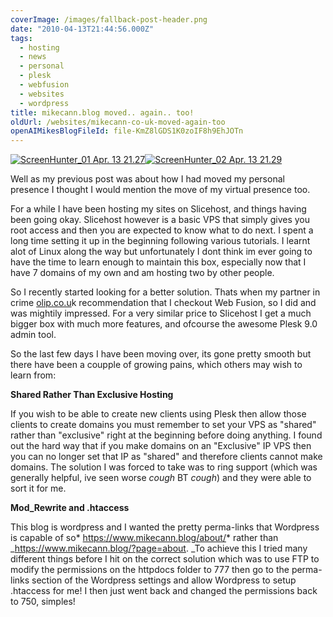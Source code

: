 ```yaml
---
coverImage: /images/fallback-post-header.png
date: "2010-04-13T21:44:56.000Z"
tags:
  - hosting
  - news
  - personal
  - plesk
  - webfusion
  - websites
  - wordpress
title: mikecann.blog moved.. again.. too!
oldUrl: /websites/mikecann-co-uk-moved-again-too
openAIMikesBlogFileId: file-KmZ8lGDS1K0zoIF8h9EhJOTn
---
```


[![](https://www.mikecann.blog/wp-content/uploads/2010/04/ScreenHunter_01-Apr.-13-21.27.jpg "ScreenHunter_01 Apr. 13 21.27")](https://www.mikecann.blog/wp-content/uploads/2010/04/ScreenHunter_01-Apr.-13-21.27.jpg)[![](https://www.mikecann.blog/wp-content/uploads/2010/04/ScreenHunter_02-Apr.-13-21.29.jpg "ScreenHunter_02 Apr. 13 21.29")](https://www.mikecann.blog/wp-content/uploads/2010/04/ScreenHunter_02-Apr.-13-21.29.jpg)

Well as my previous post was about how I had moved my personal presence I thought I would mention the move of my virtual presence too.

<!-- more -->

For a while I have been hosting my sites on Slicehost, and things having been going okay. Slicehost however is a basic VPS that simply gives you root access and then you are expected to know what to do next. I spent a long time setting it up in the beginning following various tutorials. I learnt alot of Linux along the way but unfortunately I dont think im ever going to have the time to learn enough to maintain this box, especially now that I have 7 domains of my own and am hosting two by other people.

So I recently started looking for a better solution. Thats when my partner in crime [olip.co.u](https://olip.co.uk)k recommendation that I checkout Web Fusion, so I did and was mightily impressed. For a very similar price to Slicehost I get a much bigger box with much more features, and ofcourse the awesome Plesk 9.0 admin tool.

So the last few days I have been moving over, its gone pretty smooth but there have been a coupple of growing pains, which others may wish to learn from:

**Shared Rather Than Exclusive Hosting**

If you wish to be able to create new clients using Plesk then allow those clients to create domains you must remember to set your VPS as "shared" rather than "exclusive" right at the beginning before doing anything. I found out the hard way that if you make domains on an "Exclusive" IP VPS then you can no longer set that IP as "shared" and therefore clients cannot make domains. The solution I was forced to take was to ring support (which was generally helpful, ive seen worse _cough_ BT _cough_) and they were able to sort it for me.

**Mod_Rewrite and .htaccess**

This blog is wordpress and I wanted the pretty perma-links that Wordpress is capable of so* https://www.mikecann.blog/about/* rather than \_https://www.mikecann.blog/?page=about. \_To achieve this I tried many different things before I hit on the correct solution which was to use FTP to modify the permissions on the httpdocs folder to 777 then go to the perma-links section of the Wordpress settings and allow Wordpress to setup .htaccess for me! I then just went back and changed the permissions back to 750, simples!
